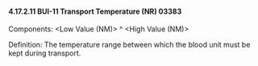 #### 4.17.2.11 BUI-11 Transport Temperature (NR) 03383

Components: &lt;Low Value (NM)> ^ &lt;High Value (NM)>

Definition: The temperature range between which the blood unit must be kept during transport.
